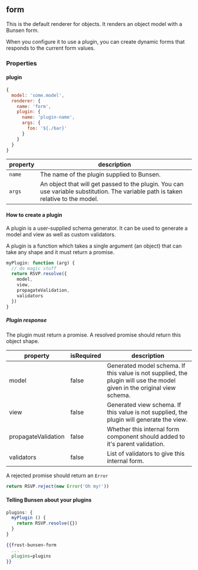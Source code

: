 ## form

This is the default renderer for objects. It renders an object model with a Bunsen form.

When you configure it to use a plugin, you can create dynamic forms that responds to the current form values.

### Properties

#### plugin

```javascript
{
  model: 'some.model',
  renderer: {
    name: 'form',
    plugin: {
      name: 'plugin-name',
      args: {
        foo: '${./bar}'
      }
    }
  }
}
```

| property   | description   |
|---|---|
| `name`  | The name of the plugin supplied to Bunsen.|
| `args`  | An object that will get passed to the plugin. You can use variable substitution. The variable path is taken relative to the model.

#### How to create a plugin

A plugin is a user-supplied schema generator. It can be used to generate a model and view as well as custom validators.

A plugin is a function which takes a single argument (an object) that can take any shape and it must return a promise.

```javascript
myPlugin: function (arg) {
  // do magic stuff
  return RSVP.resolve({
    model,
    view,
    propagateValidation,
    validators
  })
}
```

##### Plugin response

The plugin must return a promise. A resolved promise should return this object shape.

| property | isRequired | description |
|---|---|---|
| model | false | Generated model schema. If this value is not supplied, the plugin will use the model given in the original view schema. |
| view | false | Generated view schema. If this value is not supplied, the plugin will generate the view. |
| propagateValidation | false | Whether this internal form component should added to it's parent validation. |
| validators | false | List of validators to give this internal form. |

A rejected promise should return an `Error`

```javascript
return RSVP.reject(new Error('Oh my!'))
```

#### Telling Bunsen about your plugins

```javascript
plugins: {
  myPlugin () {
    return RSVP.resolve({})
  }
}
```

```hbs
{{frost-bunsen-form
  ...
  plugins=plugins
}}
```